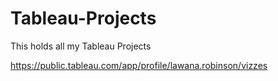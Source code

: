 # Tableau-Projects
This holds all my Tableau Projects


https://public.tableau.com/app/profile/lawana.robinson/vizzes
